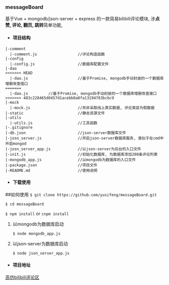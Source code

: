 ### messageBoard
基于Vue + mongodb/json-server + express 的一款简易bilibili评论模块, 涉**点赞, 评论, 翻页, 跳转**简单功能,  

- #### 项目结构
```
|-comment
  |-comment.js     				//评论构造函数
|-config
  |-config.js      				//数据库配置文件
|-dao
<<<<<<< HEAD
  |-dao.js        			 	//基于Promise, mongodb手动封装的一个数据库增删改查借口
=======
  |-dao.js         //基于Promise, mongodb手动封装的一个数据库增删改查接口
>>>>>>> 483c228465d0457d1acebb8a0fa13194703bcbc9
|-mock
  |-mock.js        				//并非采取线上真实数据, 评论类容为假数据
|-static           				//静态资源文件
|-utils
  |-utils.js       				//工具函数
|-.gitignore
|-db.json		   				//json-server数据库文件
|-josn_server.js   				//开启json-server数据库服务, 类似于在cmd中开启mongod
|-josn_server_app.js           	//以json-server为后台的入口文件
|-init.js          				//初始化数据库, 为数据库添加200条评论列表
|-mongodb_app.js  				//以mongodb为数据库的入口文件
|-package.json     				//项目文件
|-README.md        				//使用说明

```

- #### 下载使用
##如何使用
`$ git clone https://github.com/yusifeng/messageBoard.git`

`$ cd messageBoard`

`$ npm install` or `cnpm install`

1. 以mongodb为数据库启动

   `$ node mongodb_app.js`

2. 以json-server为数据库启动

   `$ node json_server_app.js`

- #### 项目地址

[高仿bilibili评论区](http://106.12.5.207:3001)

